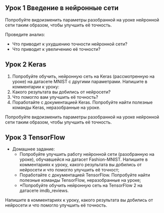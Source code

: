 
## Урок 1 Введение в нейронные сети

Попробуйте видоизменить параметры разобранной на уроке нейронной сети таким образом, чтобы улучшить её точность.

Проведите анализ:
- Что приводит к ухудшению точности нейронной сети?
- Что приводит к увеличению её точности?

## Урок 2 Keras

1. Попробуйте обучить, нейронную сеть на Keras (рассмотренную на уроке) на датасете MNIST с другими параметрами. Напишите в комментарии к уроку:
2. Какого результата вы добились от нейросети?
3. Что помогло вам улучшить её точность?
4. Поработайте с документацией Keras. Попробуйте найти полезные команды Keras, неразобранные на уроке.

Попробуйте видоизменить параметры разобранной на уроке нейронной сети таким образом, чтобы улучшить её точность.

## Урок 3 TensorFlow 

* Домашнее задание:  
  -	Попробуйте улучшить работу нейронной сети (разобранную на уроке), обучавшейся на датасет Fashion-MNIST. 
Напишите в комментариях к уроку, какого результата вы добились от нейросети и что помогло улучшить её точност;  
  -	Поработайте с документацией TensorFlow. Попробуйте найти полезные команды TensorFlow, неразобранные на уроке;  
  -	*Попробуйте обучить нейронную сеть на TensorFlow 2 на датасете imdb_reviews.
   
Напишите в комментариях к уроку, какого результата вы добились от нейросети и что помогло улучшить её точность.